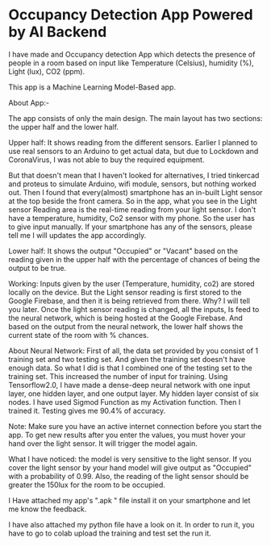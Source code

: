 # Occupancy Detection App Powered by AI Backend
I have made and Occupancy detection App which detects the presence of people in a room based on input like Temperature (Celsius), humidity (%), Light (lux), CO2 (ppm). 

This app is a Machine Learning Model-Based app.



About App:-

The app consists of only the main design. The main layout has two sections: the upper half and the lower half. 

Upper half:  It shows reading from the different sensors. Earlier I planned to use real sensors to an Arduino to get actual data, but due to Lockdown and CoronaVirus, I was not able to buy the required equipment. 

But that doesn't mean that I haven't looked for alternatives, I tried tinkercad and proteus to simulate Arduino, wifi module, sensors, but nothing worked out. Then I found that every(almost) smartphone has an in-built Light sensor at the top beside the front camera. So in the app, what you see in the Light sensor Reading area is the real-time reading from your light sensor. I don't have a temperature, humidity, Co2 sensor with my phone. So the user has to give input manually. If your smartphone has any of the sensors, please tell me I will updates the app accordingly.



Lower half: It shows the output "Occupied" or "Vacant" based on the reading given in the upper half with the percentage of chances of being the output to be true.



Working:  Inputs given by the user (Temperature, humidity, co2) are stored locally on the device. But the Light sensor reading is first stored to the Google Firebase, and then it is being retrieved from there. Why? I will tell you later. Once the light sensor reading is changed, all the inputs, Is feed to the neural network, which is being hosted at the Google Firebase. And based on the output from the neural network, the lower half shows the current state of the room with % chances.



About Neural Network: First of all, the data set provided by you consist of 1 training set and two testing set. And given the training set doesn't have enough data. So what I did is that I combined one of the testing set to the training set. This increased the number of input for training. Using Tensorflow2.0, I have made a dense-deep neural network with one input layer, one hidden layer, and one output layer. My hidden layer consist of six nodes. I have used Sigmod Function as my Activation function. Then I trained it. Testing gives me 90.4% of accuracy.



Note:  Make sure you have an active internet connection before you start the app. To get new results after you enter the values, you must hover your hand over the light sensor. It will trigger the model again.



What I have noticed: the model is very sensitive to the light sensor. If you cover the light sensor by your hand model will give output as "Occupied" with a probability of 0.99. Also, the reading of the light sensor should be greater the 150lux for the room to be occupied.



I Have attached my app's ".apk " file install it on your smartphone and let me know the feedback. 

I have also attached my python file have a look on it. In order to run it, you have to go to colab upload the training and test set the run it.

